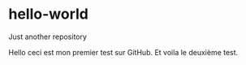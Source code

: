 # hello-world
Just another repository

Hello ceci est mon premier test sur GitHub.
Et voila le deuxième test.
